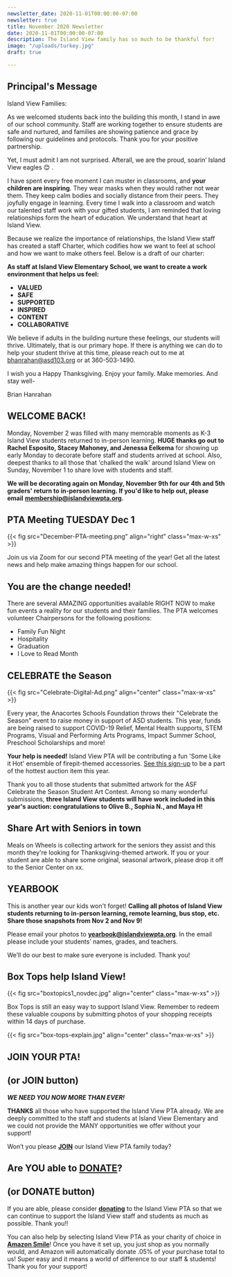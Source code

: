 ```yaml
---
newsletter_date: 2020-11-01T00:00:00-07:00
newsletter: true
title: November 2020 Newsletter
date: 2020-11-01T00:00:00-07:00
description: The Island View family has so much to be thankful for!
image: "/uploads/turkey.jpg"
draft: true

---
```

## Principal's Message

Island View Families:

As we welcomed students back into the building this month, I stand in awe of our school community. Staff are working together to ensure students are safe and nurtured, and families are showing patience and grace by following our guidelines and protocols. Thank you for your positive partnership.

Yet, I must admit I am not surprised. Afterall, we are the proud, soarin’ Island View eagles 😊 .

I have spent every free moment I can muster in classrooms, and **your children are inspiring**. They wear masks when they would rather not wear them. They keep calm bodies and socially distance from their peers. They joyfully engage in learning. Every time I walk into a classroom and watch our talented staff work with your gifted students, I am reminded that loving relationships form the heart of education. We understand that heart at Island View.

Because we realize the importance of relationships, the Island View staff has created a staff Charter, which codifies how we want to feel at school and how we want to make others feel. Below is a draft of our charter:

**As staff at Island View Elementary School, we want to create a work environment that helps us feel:**

* **VALUED**
* **SAFE**
* **SUPPORTED**
* **INSPIRED**
* **CONTENT**
* **COLLABORATIVE**

We believe if adults in the building nurture these feelings, our students will thrive. Ultimately, that is our primary hope. If there is anything we can do to help your student thrive at this time, please reach out to me at [bhanrahan@asd103.org](mailto:bhanrahan@asd103.org) or at 360-503-1490.

I wish you a Happy Thanksgiving. Enjoy your family. Make memories. And stay well-

Brian Hanrahan

## WELCOME BACK!

Monday, November 2 was filled with many memorable moments as K-3 Island View students returned to in-person learning. **HUGE thanks go out to Rachel Esposito, Stacey Mahoney, and Jenessa Eelkema** for showing up early Monday to decorate before staff and students arrived at school. Also, deepest thanks to all those that 'chalked the walk' around Island View on Sunday, November 1 to share love with students and staff.

**We will be decorating again on Monday, November 9th for our 4th and 5th graders' return to in-person learning. If you'd like to help out, please email** [**membership@islandviewpta.org**](mailto:membership@islandviewpta.org)**.**

## PTA Meeting TUESDAY Dec 1

{{< fig src="December-PTA-meeting.png" align="right" class="max-w-xs" >}}

Join us via Zoom for our second PTA meeting of the year! Get all the latest news and help make amazing things happen for our school.

## You are the change needed!

There are several AMAZING opportunities available RIGHT NOW to make fun events a reality for our students and their families. The PTA welcomes volunteer Chairpersons for the following positions:

* Family Fun Night
* Hospitality
* Graduation
* I Love to Read Month

## CELEBRATE the Season

{{< fig src="Celebrate-Digital-Ad.png" align="center" class="max-w-xs" >}}

Every year, the Anacortes Schools Foundation throws their "Celebrate the Season" event to raise money in support of ASD students. This year, funds are being raised to support COVID-19 Relief, Mental Health supports, STEM Programs, Visual and Performing Arts Programs, Impact Summer School, Preschool Scholarships and more!

**Your help is needed!** Island View PTA will be contributing a fun 'Some Like it Hot' ensemble of firepit-themed accessories. [See this sign-up](https://www.signupgenius.com/go/10c0d44aead2da3f58-some) to be a part of the hottest auction item this year.

Thank you to all those students that submitted artwork for the ASF Celebrate the Season Student Art Contest. Among so many wonderful submissions, **three Island View students will have work included in this year's auction: congratulations to Olive B., Sophia N., and Maya H!**

## Share Art with Seniors in town

Meals on Wheels is collecting artwork for the seniors they assist and this month they're looking for Thanksgiving-themed artwork. If you or your student are able to share some original, seasonal artwork, please drop it off to the Senior Center on xx.

## YEARBOOK

This is another year our kids won't forget! **Calling all photos of Island View students returning to in-person learning, remote learning, bus stop, etc. Share those snapshots from Nov 2 and Nov 9!**

Please email your photos to [**yearbook@islandviewpta.org**](mailto:yearbook@islandviewpta.org). In the email please include your students’ names, grades, and teachers.

We’ll do our best to make sure everyone is included. Thank you!

## Box Tops help Island View!

{{< fig src="boxtopics1_novdec.jpg" align="center" class="max-w-xs" >}}

Box Tops is still an easy way to support Island View. Remember to redeem these valuable coupons by submitting photos of your shopping receipts within 14 days of purchase.

{{< fig src="box-tops-explain.jpg" align="center" class="max-w-xs" >}}

## JOIN YOUR PTA! 

## (or JOIN button)

**_WE NEED YOU NOW MORE THAN EVER!_**

**THANKS** all those who have supported the Island View PTA already. We are deeply committed to the staff and students at Island View Elementary and we could not provide the MANY opportunities we offer without your support!

Won’t you please [**JOIN**](https://www.islandviewpta.org/membership) our Island View PTA family today?

## Are YOU able to [**DONATE**](https://www.islandviewpta.org/donate)?

## (or DONATE button)

If you are able, please consider [**donating**](https://www.islandviewpta.org/donate) to the Island View PTA so that we can continue to support the Island View staff and students as much as possible. Thank you!!

You can also help by selecting Island View PTA as your charity of choice in [**Amazon Smile**](https://smile.amazon.com/ "Amazon Smile")! Once you have it set up, you just shop as you normally would, and Amazon will automatically donate .05% of your purchase total to us! Super easy and it means a world of difference to our staff & students! Thank you for your support!

## 